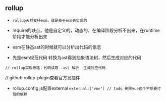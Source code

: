 ## rollup
* `rollup天然支持esm，就是基于esm去实现的`

* require的缺点，他是自定义的，动态的，在编译阶段分析不出来，在runtime阶段才能分析出来
* esm在静态ast的时候就可以分析出代码的信息


* 先是esm规范代码 转换为ast得到抽象语法树，然后生成对应的代码

`// rollup实现思路：代码读取 -ast 解析 -生成对应代码`

// github  rollup-plugin查看官方发插件

* rollup.config.js配置external
`external:['vue'] // todo 删除vue这个不想要打包的依赖`
